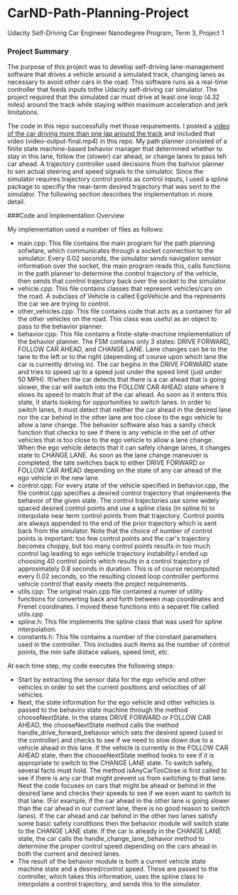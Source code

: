 # CarND-Path-Planning-Project
Udacity Self-Driving Car Engineer Nanodegree Program, Term 3, Project 1

### Project Summary

The purpose of this project was to develop self-driving lane-management software that drives a vehicle around a simulated track, changing lanes as necessary to avoid other cars in the road. This software runs as a real-time controller that feeds inputs tothe Udacity self-driving car simulator. The project required that the simulated car must drive at least one loop (4.32 miles) around the track while staying within maximum acceleration and jerk limitations.

The code in this repo successfully met those requirements. I posted a [video of the car driving more than one lap around the track](https://youtu.be/-LQDm5lD8TA) and included that video (video-output-final.mp4) in this repo. My path planner consisted of a finite state machine-based behavior manager that determined whether to stay in this lane, follow the (slower) car ahead, or change lanes to pass teh car ahead. A trajectory controller used decisions from the bahvior planner to sen actual steering and speed signals to the simulator. Since the simulator requires trajectory control points as control inputs, I used a spline package to specifiy the near-term desired trajectory that was sent to the simulator. The following section describes the implementation in more detail.

###Code and Implementation Overview

My implementation used a number of files as follows:

* main.cpp: This file contains the main program for the path planning sofwtare, which communicates through a socket connection to the simulator. Every 0.02 seconds, the simulator sends navigation sensor information over the socket, the main program reads this, calls functions in the path planner to determine the control trajectory of the vehicle, then sends that control trajectory back over the socket to the simulator.
* vehicle.cpp: This file contains classes that represent vehicles/cars on the road. A subclass of Vehicle is called EgoVehicle and tha represents the car we are trying to control.
* other_vehicles.cpp: This file contains code that acts as a container for all the other vehicles on the road. This class was useful as an object to pass to the behavior planner.
* behavior.cpp: This file contains a finite-state-machine implementation of the behavior planner. The FSM contains only 3 states: DRIVE FORWARD, FOLLOW CAR AHEAD, and CHANGE LANE. Lane changes can be to the lane to the left or to the right (depending of course upon which lane the car is currently driving in). The car begins in the DRIVE FORWARD state and tries to speed up to a speed just under the speed limit (just under 50 MPH). If/when the car detects that there is a car ahead that is going slower, the car will switch into the FOLLOW CAR AHEAD state where it slows its speed to match that of the car ahead. As soon as it enters this state, it starts looking for opportunities to switch lanes. In order to switch lanes, it must detect that neither the car ahead in the desired lane nor the car behind in the other lane are too close to the ego vehicle to allow a lane change. The behavior software also has a sanity check function that checks to see if there is any vehicle in the set of other vehicles that is too close to the ego vehicle to allow a lane change. When the ego vehicle detects that it can safely change lanes, it changes state to CHANGE LANE. As soon as the lane change maneuver is completed, the tate switches back to either DRIVE FORWARD or FOLLOW CAR AHEAD depending on the state of any car ahead of the ego vehicle in the new lane.
* control.cpp: For every state of the vehicle specified in behavior.cpp, the file control.cpp specifies a desired control trajectory that implements the behavior of the given state. The control trajectories use some widely spaced desired control points and use a spline class (in spline.h) to interpolate near term control points from that trajectory. Control points are always appended to the end of the prior trajectory which is sent back from the simulator. Note that the choice of number of control points is important: too few control points and the car's trajectory becomes choppy, but too many control points results in too much control lag leading to ego vehicle trajectory instability.I ended up choosing 40 control points which results in a control trajectory of approximately 0.8 seconds in duration. This is of course recomputed every 0.02 seconds, so the resulting closed loop controller performs vehicle control that easily meets the project requirements.
* utils.cpp: The original main.cpp file contained a numer of utility functions for converting back and forth between map coordinates and Frenet coordinates. I moved these functions into a separet file called utils.cpp
* spline.h: This file implements the spline class that was used for spline interpolation.
* constants.h: This file contains a number of the constant parameters used in the controller. This includes such items as the number of control points, the min safe distace values, speed limit, etc.

At each time step, my code executes the following steps:
* Start by extracting the sensor data for the ego vehicle and other vehicles in order to set the current positions and velocities of all vehicles.
* Next, the state information for the ego vehicle and other vehicles is passed to the behaviro state machine through the method chooseNextState. In the states DRIVE FORWARD or FOLLOW CAR AHEAD, the chooseNextState method calls the method handle_drive_forward_behavior which sets the desired speed (used in the controller) and checks to see if we need to slow down due to a vehicle ahead in this lane. If the vehicle is currently in the FOLLOW CAR AHEAD state, then the chooseNextState method looks to see if it is appropriate to switch to the CHANGE LANE state. To switch safely, several facts must hold. The method isAnyCarTooClose is first called to see if there is any car that might prevent us from switching to that lane. Next the code focuses on cars that might be ahead or behind in the desired lane and checks their speeds to see if we even want to switch to that lane. (For example, if the car ahead in the other lane is going slower than the car ahead in our current lane, there is no good reason to switch lanes). If the car ahead and car behind in the other two lanes satisfy some basic safety conditions then the behavior module will switch state to the CHANGE LANE state. If the car is already in the CHANGE LANE state, the car calls the handle_change_lane_behavior method to determine the proper control speed depending on the cars ahead in both the current and desired lanes.
* The result of the behavior module is both a current vehicle state machine state and a desired/control speed. These are passed to the controller, which takes this information, uses the spline class to interpolate a control trajectory, and sends this to the simulator.
   